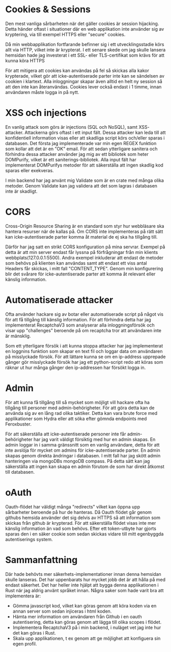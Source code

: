 # Cookies & Sessions
Den mest vanliga sårbarheten när det gäller cookies är session hijacking. 
Detta händer oftast i situationer där en web applikation inte använder sig av kryptering, via till exempel HTTPS eller "secure" cookies.

Då min webbapplikation fortfarande befinner sig i ett utvecklingsstadie körs allt via HTTP, vilket inte är krypterat. 
I ett senare skede om jag skulle lansera hemsidan hade jag investerat i ett SSL- eller TLS-certifikat som krävs för att kunna köra HTTPS

För att mitigera att cookies kan användas på fel så skickas alla kakor krypterade, vilket gör att icke-autentiserade parter inte kan se sändelsen av cookien i klartext.
Alla inloggningar skapar även alltid en helt ny session så att den inte kan återanvändas.
Cookies lever också endast i 1 timme, innan användaren måste logga in på nytt. 
# XSS och injections
En vanlig attack som görs är injections (SQL och NoSQL), samt XSS- attacker. Attackerna görs oftast i ett input fält.
Dessa attacker kan leda till att konfidentiell information visas eller att skadliga script körs och/eller sparas i databasen.
Det första jag implementerade var min egen REGEX funktion som kollar att det är en "OK" email.
För att sedan ytterligare sanitera och  förhindra dessa attacker använder jag mig av ett bibliotek som heter DOMPurify, vilket är ett saniterings-bibliotek. 
Alla input fält har implementerat DOMPurifys metoder för att säkerställa att ingen skadlig kod sparas eller exekveras.

I min backend har jag använt mig Validate som är en crate med många olika metoder. Genom Validate kan jag validera att det som lagras i databasen inte är skadligt.
# CORS
Cross-Origin Resource Sharing är en standard som styr hur webbläsare ska hantera resurser när de kallas på.
Om CORS inte implementeras på rätt sätt kan icke-autentiserade parter komma åt material de ej ska ha tillgång till.

Därför har jag satt en strikt CORS konfiguration på mina servrar. Exempel på detta är att min server endast får lyssna på förfrågningar från min klients webbplats(127.0.0.1:5500).
Andra exempel inkluderar att endast de metoder som behövs på klienten kan användas samt att endast ett viss antal Headers får skickas, i mitt fall "CONTENT_TYPE".
Genom min konfigurering blir det svårare för icke-autentiserade parter att komma åt relevant eller känslig information.

# Automatiserade attacker
Ofta använder hackare sig av botar eller automatiserade script på något vis för att få tillgång till känslig information.
För att förhindra detta har jag implementerat RecaptchaV3 som analyserar alla inloggningsförsök
och visar upp "challenges" beroende på om recaptcha tror att användaren inte är mänsklig.

Som ett ytterligare försök i att kunna stoppa attacker har jag implementerat en loggnins funktion som skapar en text fil och loggar data om användaren på misslyckade försök.
För att lättare kunna se om en ip-address upprepade gånger gör misslyckade försök har jag ett python-script redo att köras som räknar ut hur många gånger den ip-addressen har försökt logga in.

# Admin 
För att kunna få tillgång till så mycket som möjligt vill hackare ofta ha tillgång till personer med admin-behörigheter.
För att göra detta kan de använda sig av en lång rad olika taktiker. Detta kan vara brute force med applikationer som Hydra eller att söka efter gömnda endpoints med Feroxbuster.

För att säkerställa att icke-autentiserade personer inte får admin-behörigheter har jag varit väldigt försiktig med hur en admin skapas.
En admin loggar in i samma gränssnitt som en vanlig användare, detta för att inte avslöja för mycket om admins för icke-autentiserade parter.
En admin skapas genom direkta ändringar i databasen. I mitt fall har jag skött admin hanteringen via mongoDBs mongoDB compass. 
På detta sätt kan jag säkerställa att ingen kan skapa en admin förutom de som har direkt åtkomst till databasen.

# oAuth
Oauth-flödet har väldigt många "redirects" vilket kan öppna upp sårbarheter beroende på hur de hanteras.
Då Oauth flödet går genom githubs hemsida använder det sig delvis av HTTPS så att information som skickas från github är krypterad.
För att säkerställa flödet visas inte mer känslig information än vad som behövs. 
Efter ett token-utbyte har gjorts sparas den i en säker cookie som sedan skickas vidare till mitt egenbyggda autentiserings system.


# Sammanfattning
Där hade behövts mer säkerhets-implementationer innan denna hemsidan skulle lanseras. Det har uppenbarats hur mycket jobb det är att hålla på med endast säkerhet.
Det har heller inte hjälpt att bygga denna applikationen i Rust när jag aldrig använt språket innan. 
Några saker som hade varit bra att implementera är: 
* Gömma javascript kod, vilket kan göras genom att köra koden via en annan server som sedan injiceras i html koden.
* Hämta mer information om användaren från Github i en oauth autentisering, detta kan göras genom att lägga till olika scopes i flödet.
* Implementera RecaptchaV3 på i min backend, i nuläget vet jag inte hur det kan göras i Rust.
* Skala upp applikationen, t ex genom att ge möjlighet att konfiguera sin egen profil. 



